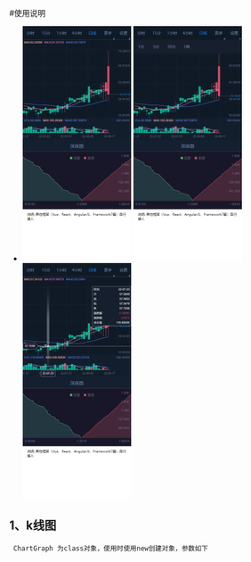 #使用说明


* ![图片](https://github.com/RanJun2022/k-line/blob/main/document/002.png?raw=true)
  ![图片](https://github.com/RanJun2022/k-line/blob/main/document/001.png?raw=true)
  ![图片](https://github.com/RanJun2022/k-line/blob/main/document/003.png?raw=true)
## 1、k线图
` 
ChartGraph 为class对象，使用时使用new创建对象，参数如下
` 
